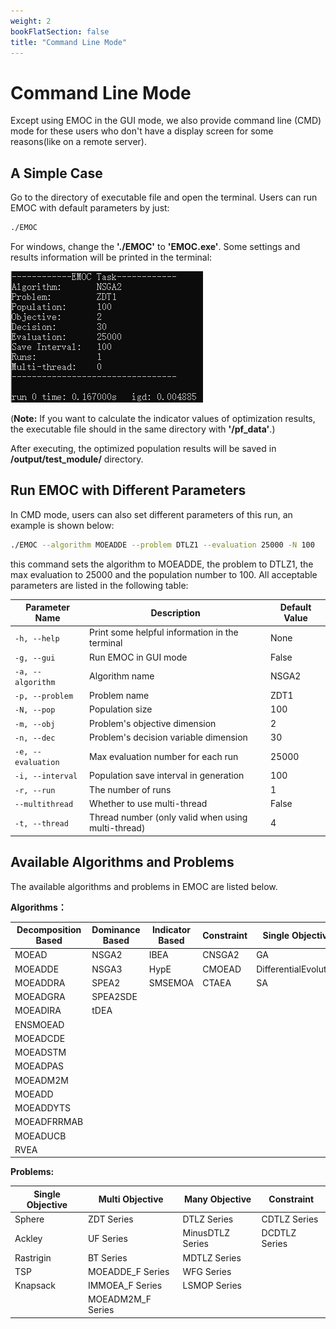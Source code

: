 ```yaml
---
weight: 2
bookFlatSection: false
title: "Command Line Mode"
---
```

# Command Line Mode

Except using EMOC in the GUI mode, we also provide command line (CMD) mode for these users who don't have a display screen for some reasons(like on a remote server).

## A Simple Case

Go to the directory of executable file and open the terminal. Users can run EMOC with default parameters by just:

```bash
./EMOC
```

For windows, change the **'./EMOC'** to **'EMOC.exe'**. Some settings and results information  will be printed in the terminal:

![image](../../../images/cmdmode_result.png)

(**Note:** If you want to calculate the indicator values of optimization results, the executable file should in the same directory with **'/pf_data'**.)

After executing, the optimized population results will be saved in **/output/test_module/** directory.



## Run EMOC with Different Parameters

In CMD mode, users can also set different parameters of this run, an example is shown below:

```bash
./EMOC --algorithm MOEADDE --problem DTLZ1 --evaluation 25000 -N 100
```

this command sets the algorithm to MOEADDE, the problem to DTLZ1, the max evaluation to 25000 and the population number to 100. All acceptable parameters are listed in the following table:

| Parameter Name     | Description                                        | Default Value |
| ------------------ | -------------------------------------------------- | ------------- |
| `-h, --help`       | Print some helpful information in the terminal     | None          |
| `-g, --gui`        | Run EMOC in GUI mode                               | False         |
| `-a, --algorithm`  | Algorithm name                                     | NSGA2         |
| `-p, --problem`    | Problem name                                       | ZDT1          |
| `-N, --pop`        | Population size                                    | 100           |
| `-m, --obj`        | Problem's objective dimension                      | 2             |
| `-n, --dec`        | Problem's decision variable dimension              | 30            |
| `-e, --evaluation` | Max evaluation number for each run                 | 25000         |
| `-i, --interval`   | Population save interval in generation             | 100           |
| `-r, --run`        | The number of runs                                 | 1             |
| `--multithread`    | Whether to use multi-thread                        | False         |
| `-t, --thread`     | Thread number (only valid when using multi-thread) | 4             |



## Available Algorithms and Problems

The available algorithms and problems in EMOC are listed below.

**Algorithms：**

| Decomposition Based | Dominance Based | Indicator Based | Constraint | Single Objective      |
| ------------------- | --------------- | --------------- | ---------- | --------------------- |
| MOEAD               | NSGA2           | IBEA            | CNSGA2     | GA                    |
| MOEADDE             | NSGA3           | HypE            | CMOEAD     | DifferentialEvolution |
| MOEADDRA            | SPEA2           | SMSEMOA         | CTAEA      | SA                    |
| MOEADGRA            | SPEA2SDE        |                 |            |                       |
| MOEADIRA            | tDEA            |                 |            |                       |
| ENSMOEAD            |                 |                 |            |                       |
| MOEADCDE            |                 |                 |            |                       |
| MOEADSTM            |                 |                 |            |                       |
| MOEADPAS            |                 |                 |            |                       |
| MOEADM2M            |                 |                 |            |                       |
| MOEADD              |                 |                 |            |                       |
| MOEADDYTS           |                 |                 |            |                       |
| MOEADFRRMAB         |                 |                 |            |                       |
| MOEADUCB            |                 |                 |            |                       |
| RVEA                |                 |                 |            |                       |

**Problems:**

| Single Objective | Multi Objective   | Many Objective   | Constraint    |
| ---------------- | ----------------- | ---------------- | ------------- |
| Sphere           | ZDT Series        | DTLZ Series      | CDTLZ Series  |
| Ackley           | UF Series         | MinusDTLZ Series | DCDTLZ Series |
| Rastrigin        | BT Series         | MDTLZ Series     |               |
| TSP              | MOEADDE_F Series  | WFG Series       |               |
| Knapsack         | IMMOEA_F Series   | LSMOP Series     |               |
|                  | MOEADM2M_F Series |                  |               |